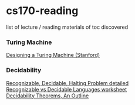 # cs170-reading
list of lecture / reading materials of toc discovered

### Turing Machine

[Designing a Turing Machine (Stanford)](https://web.stanford.edu/class/cs208e/cgi-bin/main.cgi/static/lectures/11-TuringMachines/TuringMachines.pdf)

### Decidability 
[Recognizable, Decidable, Halting Problem detailed](https://ai.dmi.unibas.ch/_files/teaching/fs22/theo/slides/theory-c02-handout4.pdf)  
[Recognizable vs Decidable Languages worksheet](https://web.stanford.edu/class/archive/cs/cs103ace/cs103ace.1244/materials/week9solutions.pdf)  
[Decidability Theorems, An Outline](https://courses.cs.washington.edu/courses/cse431/14sp/scribes/lec4.pdf)  
